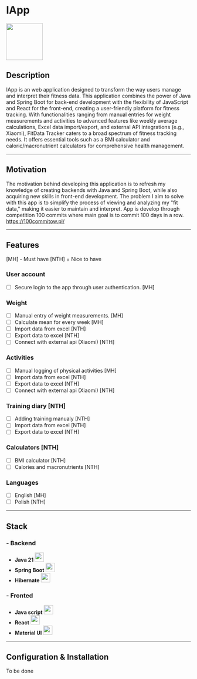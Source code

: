# IApp
<img src="https://github.com/pawelprimus/IApp/assets/25940088/8fd07e48-fce0-44b0-9f84-f4ac99c2d984" width="100">

## Description

IApp is an web application designed to transform the way users manage and interpret their fitness data. This application combines the power of Java and Spring Boot for back-end development with the flexibility of JavaScript and React for the front-end, creating a user-friendly platform for fitness tracking. With functionalities ranging from manual entries for weight measurements and activities to advanced features like weekly average calculations, Excel data import/export, and external API integrations (e.g., Xiaomi), FitData Tracker caters to a broad spectrum of fitness tracking needs. It offers essential tools such as a BMI calculator and caloric/macronutrient calculators for comprehensive health management.

---
## Motivation
The motivation behind developing this application is to refresh my knowledge of creating backends with Java and Spring Boot, while also acquiring new skills in front-end development. The problem I aim to solve with this app is to simplify the process of viewing and analyzing my "fit data," making it easier to maintain and interpret.
App is develop through competition 100 commits where main goal is to commit 100 days in a row. 
https://100commitow.pl/

---
## Features
[MH] - Must have
[NTH] = Nice to have

### User account
- [ ] Secure login to the app through user authentication.  [MH]

### Weight
- [ ] Manual entry of weight measurements.  [MH]
- [ ] Calculate mean for every week  [MH]
- [ ] Import data from excel [NTH]
- [ ] Export data to excel [NTH]
- [ ] Connect with external api (Xiaomi) [NTH]

### Activities
- [ ] Manual logging of physical activities [MH]
- [ ] Import data from excel [NTH]
- [ ] Export data to excel [NTH]
- [ ] Connect with external api (Xiaomi) [NTH]

### Training diary [NTH]
- [ ] Adding training manualy [NTH]
- [ ] Import data from excel [NTH]
- [ ] Export data to excel [NTH]

### Calculators [NTH]
- [ ] BMI calculator [NTH]
- [ ] Calories and macronutrients [NTH]

### Languages
- [ ] English [MH]
- [ ] Polish [NTH]

---
## Stack
### - Backend
- **Java 21** <img src="https://user-images.githubusercontent.com/25181517/117201156-9a724800-adec-11eb-9a9d-3cd0f67da4bc.png" width="25">
- **Spring Boot** <img src="https://user-images.githubusercontent.com/25181517/183891303-41f257f8-6b3d-487c-aa56-c497b880d0fb.png" width="25">
- **Hibernate** <img src="https://user-images.githubusercontent.com/25181517/117207493-49665200-adf4-11eb-808e-a9c0fcc2a0a0.png" width="25">

### - Fronted 
- **Java script** <img src="https://user-images.githubusercontent.com/25181517/117447155-6a868a00-af3d-11eb-9cfe-245df15c9f3f.png" width="25">
- **React** <img src="https://user-images.githubusercontent.com/25181517/183897015-94a058a6-b86e-4e42-a37f-bf92061753e5.png" width="25">
- **Material UI** <img src="https://user-images.githubusercontent.com/25181517/189716630-fe6c084c-6c66-43af-aa49-64c8aea4a5c2.png" width="25">

---
## Configuration & Installation
To be done
